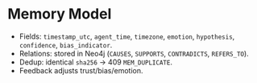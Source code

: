 # Memory Model

- Fields: `timestamp_utc`, `agent_time`, `timezone`, `emotion`, `hypothesis`, `confidence`, `bias_indicator`.
- Relations: stored in Neo4j (`CAUSES`, `SUPPORTS`, `CONTRADICTS`, `REFERS_TO`).
- Dedup: identical `sha256` -> 409 `MEM_DUPLICATE`.
- Feedback adjusts trust/bias/emotion.
